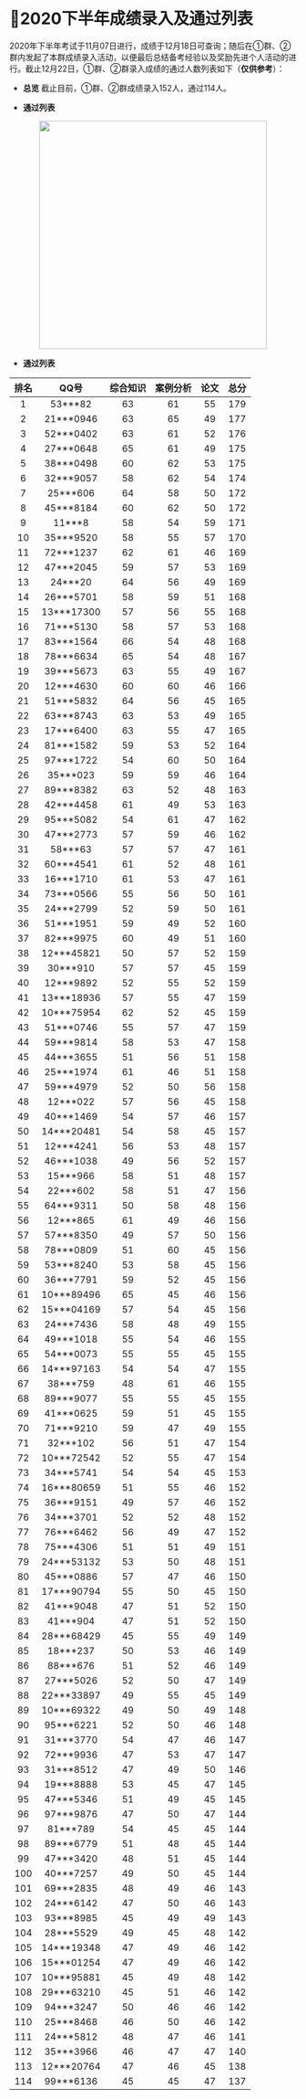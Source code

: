 ﻿# :clap:2020下半年成绩录入及通过列表

2020年下半年考试于11月07日进行，成绩于12月18日可查询；随后在①群、②群内发起了本群成绩录入活动，以便最后总结备考经验以及奖励先进个人活动的进行。截止12月22日，①群、②群录入成绩的通过人数列表如下（**仅供参考**）： 

- **总览**
截止目前，①群、②群成绩录入152人，通过114人。

- **通过列表**
<div align="center">
 <kbd>
 <img src="https://raw.githubusercontent.com/xxlllq/system_architect/master/群通过率/2020下半年/及格人数.png" width=400 />
 </kbd> 
 </div>


- **通过列表**


| 排名 |    QQ号    | 综合知识 | 案例分析 | 论文 | 总分 |
|:----:|:----------:|:--------:|:--------:|:----:|:----:|
|   1  |   53***82  |    63    |    61    |  55  |  179 |
|   2  |  21***0946 |    63    |    65    |  49  |  177 |
|   3  |  52***0402 |    63    |    61    |  52  |  176 |
|   4  |  27***0648 |    65    |    61    |  49  |  175 |
|   5  |  38***0498 |    60    |    62    |  53  |  175 |
|   6  |  32***9057 |    58    |    62    |  54  |  174 |
|   7  |  25***606  |    64    |    58    |  50  |  172 |
|   8  |  45***8184 |    60    |    62    |  50  |  172 |
|   9  |   11***8   |    58    |    54    |  59  |  171 |
|  10  |  35***9520 |    58    |    55    |  57  |  170 |
|  11  |  72***1237 |    62    |    61    |  46  |  169 |
|  12  |  47***2045 |    59    |    57    |  53  |  169 |
|  13  |   24***20  |    64    |    56    |  49  |  169 |
|  14  |  26***5701 |    58    |    59    |  51  |  168 |
|  15  | 13***17300 |    57    |    56    |  55  |  168 |
|  16  |  71***5130 |    58    |    57    |  53  |  168 |
|  17  |  83***1564 |    66    |    54    |  48  |  168 |
|  18  |  78***6634 |    65    |    54    |  48  |  167 |
|  19  |  39***5673 |    63    |    55    |  49  |  167 |
|  20  |  12***4630 |    60    |    60    |  46  |  166 |
|  21  |  51***5832 |    64    |    56    |  45  |  165 |
|  22  |  63***8743 |    63    |    53    |  49  |  165 |
|  23  |  17***6400 |    63    |    55    |  47  |  165 |
|  24  |  81***1582 |    59    |    53    |  52  |  164 |
|  25  |  97***1722 |    54    |    60    |  50  |  164 |
|  26  |  35***023  |    59    |    59    |  46  |  164 |
|  27  |  89***8382 |    63    |    52    |  48  |  163 |
|  28  |  42***4458 |    61    |    49    |  53  |  163 |
|  29  |  95***5082 |    54    |    61    |  47  |  162 |
|  30  |  47***2773 |    57    |    59    |  46  |  162 |
|  31  |   58***63  |    57    |    57    |  47  |  161 |
|  32  |  60***4541 |    61    |    52    |  48  |  161 |
|  33  |  16***1710 |    61    |    53    |  47  |  161 |
|  34  |  73***0566 |    55    |    56    |  50  |  161 |
|  35  |  24***2799 |    52    |    59    |  50  |  161 |
|  36  |  51***1951 |    59    |    49    |  52  |  160 |
|  37  |  82***9975 |    60    |    49    |  51  |  160 |
|  38  | 12***45821 |    50    |    57    |  52  |  159 |
|  39  |  30***910  |    57    |    57    |  45  |  159 |
|  40  |  12***9892 |    52    |    55    |  52  |  159 |
|  41  | 13***18936 |    57    |    55    |  47  |  159 |
|  42  | 10***75954 |    62    |    52    |  45  |  159 |
|  43  |  51***0746 |    55    |    57    |  47  |  159 |
|  44  |  59***9814 |    58    |    53    |  47  |  158 |
|  45  |  44***3655 |    51    |    56    |  51  |  158 |
|  46  |  25***1974 |    61    |    46    |  51  |  158 |
|  47  |  59***4979 |    52    |    50    |  56  |  158 |
|  48  |  12***022  |    57    |    56    |  45  |  158 |
|  49  |  40***1469 |    54    |    57    |  46  |  157 |
|  50  | 14***20481 |    54    |    58    |  45  |  157 |
|  51  |  12***4241 |    56    |    53    |  48  |  157 |
|  52  |  46***1038 |    49    |    56    |  52  |  157 |
|  53  |  15***966  |    58    |    51    |  48  |  157 |
|  54  |  22***602  |    58    |    51    |  47  |  156 |
|  55  |  64***9311 |    50    |    58    |  48  |  156 |
|  56  |  12***865  |    61    |    49    |  46  |  156 |
|  57  |  57***8350 |    49    |    57    |  50  |  156 |
|  58  |  78***0809 |    51    |    60    |  45  |  156 |
|  59  |  53***8240 |    53    |    58    |  45  |  156 |
|  60  |  36***7791 |    59    |    52    |  45  |  156 |
|  61  | 10***89496 |    65    |    45    |  46  |  156 |
|  62  | 15***04169 |    57    |    54    |  45  |  156 |
|  63  |  24***7436 |    58    |    48    |  49  |  155 |
|  64  |  49***1018 |    55    |    54    |  46  |  155 |
|  65  |  54***0073 |    55    |    55    |  45  |  155 |
|  66  | 14***97163 |    54    |    54    |  47  |  155 |
|  67  |  38***759  |    48    |    61    |  46  |  155 |
|  68  |  89***9077 |    55    |    55    |  45  |  155 |
|  69  |  41***0625 |    59    |    51    |  45  |  155 |
|  70  |  71***9210 |    59    |    47    |  49  |  155 |
|  71  |  32***102  |    56    |    51    |  47  |  154 |
|  72  | 10***72542 |    52    |    55    |  47  |  154 |
|  73  |  34***5741 |    54    |    54    |  45  |  153 |
|  74  | 16***80659 |    51    |    55    |  46  |  152 |
|  75  |  36***9151 |    49    |    57    |  46  |  152 |
|  76  |  34***3701 |    52    |    52    |  48  |  152 |
|  77  |  76***6462 |    56    |    49    |  47  |  152 |
|  78  |  75***4306 |    51    |    51    |  49  |  151 |
|  79  | 24***53132 |    53    |    50    |  48  |  151 |
|  80  |  45***0886 |    57    |    47    |  46  |  150 |
|  81  | 17***90794 |    55    |    50    |  45  |  150 |
|  82  |  41***9048 |    47    |    51    |  52  |  150 |
|  83  |  41***904  |    47    |    51    |  52  |  150 |
|  84  | 28***68429 |    45    |    55    |  49  |  149 |
|  85  |  18***237  |    50    |    53    |  46  |  149 |
|  86  |  88***676  |    51    |    52    |  46  |  149 |
|  87  |  27***5026 |    52    |    50    |  47  |  149 |
|  88  | 22***33897 |    49    |    55    |  45  |  149 |
|  89  | 10***69322 |    49    |    50    |  49  |  148 |
|  90  |  95***6221 |    52    |    50    |  46  |  148 |
|  91  |  31***3770 |    54    |    47    |  46  |  147 |
|  92  |  72***9936 |    47    |    53    |  47  |  147 |
|  93  |  31***8512 |    47    |    49    |  50  |  146 |
|  94  |  19***8888 |    53    |    45    |  47  |  145 |
|  95  |  47***5346 |    51    |    49    |  45  |  145 |
|  96  |  97***9876 |    47    |    50    |  47  |  144 |
|  97  |  81***789  |    54    |    45    |  45  |  144 |
|  98  |  89***6779 |    51    |    48    |  45  |  144 |
|  99  |  47***3420 |    48    |    51    |  45  |  144 |
|  100 |  40***7257 |    49    |    50    |  45  |  144 |
|  101 |  69***2835 |    48    |    49    |  46  |  143 |
|  102 |  24***6142 |    47    |    50    |  46  |  143 |
|  103 |  93***8985 |    45    |    49    |  49  |  143 |
|  104 |  28***5529 |    49    |    45    |  48  |  142 |
|  105 | 14***19348 |    47    |    49    |  46  |  142 |
|  106 | 15***01254 |    47    |    49    |  46  |  142 |
|  107 | 10***95881 |    45    |    49    |  48  |  142 |
|  108 | 29***63210 |    45    |    51    |  46  |  142 |
|  109 |  94***3247 |    50    |    46    |  46  |  142 |
|  110 |  25***8468 |    46    |    50    |  46  |  142 |
|  111 |  24***5812 |    48    |    47    |  46  |  141 |
|  112 |  35***3966 |    46    |    47    |  47  |  140 |
|  113 | 12***20764 |    47    |    46    |  45  |  138 |
|  114 |  99***6136 |    45    |    45    |  47  |  137 |